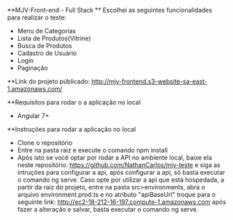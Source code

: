 **MJV-Front-end - Full Stack
** Escolhei as seguintes funcionalidades para realizar o teste:
* Menu de Categorias
* Lista de Produtos(Vitrine)
* Busca de Produtos
* Cadastro de Usuário
* Login
* Paginação

**Link do projeto públicado: http://mjv-frontend.s3-website-sa-east-1.amazonaws.com/

**Requisitos para rodar o a aplicação no local
* Angular 7+

**Instruções para rodar a aplicação no local

* Clone o repositório
* Entre na pasta raiz e execute o comando npm install
* Após isto se você optar por rodar a API no ambiente local, baixe ela neste repositório: https://github.com/NathanCarlos/mjv-teste e siga as intruções para configurar a api, após configurar a api, só basta executar o comando ng serve. Caso opte por utilizar a api que está hospedada, a partir da raiz do projeto, entre na pasta src>environments, abra o arquivo environment.prod.ts e no atributo "apiBaseUrl" troque para o seguinte link: http://ec2-18-212-16-197.compute-1.amazonaws.com após fazer a alteração e salvar, basta executar o comando ng serve.
